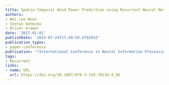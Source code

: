 ```yaml
---
title: Spatio-Temporal Wind Power Prediction using Recurrent Neural Networks
authors:
- Wei Lee Woon
- Stefan Oehmcke
- Oliver Kramer
date: '2017-01-01'
publishDate: '2025-07-24T17:49:59.479293Z'
publication_types:
- paper-conference
publication: '*International Conference in Neural Information Processing (ICONIP)*'
tags:
- Recurrent
links:
- name: URL
  url: https://doi.org/10.1007/978-3-319-70139-4_56
---
```

